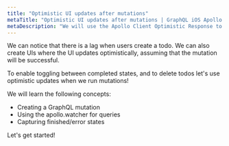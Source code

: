 ```yaml
---
title: "Optimistic UI updates after mutations"
metaTitle: "Optimistic UI updates after mutations | GraphQL iOS Apollo Tutorial"
metaDescription: "We will use the Apollo Client Optimistic Response to perform UI updates after a GraphQL mutation in the iOS app. It uses apollo.watcher for queries"
---
```


We can notice that there is a lag when users create a todo.
We can also create UIs where the UI updates optimistically, assuming
that the mutation will be successful.

To enable toggling between completed states, and to delete todos let's
use optimistic updates when we run mutations!

We will learn the following concepts:

- Creating a GraphQL mutation
- Using the apollo.watcher for queries
- Capturing finished/error states

Let's get started!
